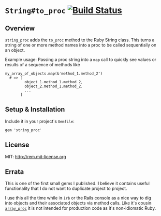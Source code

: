 `String#to_proc` [![Build Status](https://travis-ci.org/agrberg/string_proc.svg?branch=master)](https://travis-ci.org/agrberg/string_proc)
==============

Overview
--------

`string_proc` adds the `to_proc` method to the Ruby String class. This turns a string of one or more method names into a proc to be called sequentially on an object.

Example usage: Passing a proc string into a `map` call to quickly see values or results of a sequence of methods like

```
my_array_of_objects.map(&'method_1.method_2')
  # => [
         object_1.method_1.method_2,
         object_2.method_1.method_2,
         ...
       ]
```

Setup & Installation
--------------------

Include it in your project's `Gemfile`:

    gem 'string_proc'

License
---------

MIT: http://rem.mit-license.org

Errata
------

This is one of the first small gems I published. I believe it contains useful functionality that I do not want to duplicate project to project.

I use this all the time while in `irb` or the Rails console as a nice way to dig into objects and their associated objects via method calls. Like it's cousin [`array_proc`](https://github.com/agrberg/array_proc) it is not intended for production code as it's non-idiomatic Ruby.
